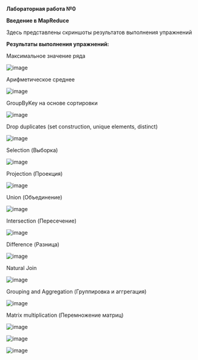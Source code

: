 **Лабораторная работа №0**

**Введение в MapReduce**

Здесь представлены скриншоты результатов выполнения упражнений

**Результаты выполнения упражнений:**

Максимальное значение ряда

![image](https://github.com/user-attachments/assets/10ead02a-0aa6-4ddd-a414-7d62ac7c2e0c)

Арифметическое среднее

![image](https://github.com/user-attachments/assets/5f5dbce5-3c84-4260-901d-8bc2a5b15fbd)

GroupByKey на основе сортировки

![image](https://github.com/user-attachments/assets/d1457e0d-d297-4c66-8b22-35ec42d77dfd)

Drop duplicates (set construction, unique elements, distinct)

![image](https://github.com/user-attachments/assets/6e1cde33-f691-418b-8559-d62b3406ccfb)

Selection (Выборка)

![image](https://github.com/user-attachments/assets/49f9b8c6-4d89-4406-ba46-e46b0699d6d9)

Projection (Проекция)

![image](https://github.com/user-attachments/assets/95026a14-f721-4a07-8530-c831cddc4910)

Union (Объединение)

![image](https://github.com/user-attachments/assets/8d25e989-8976-46f7-990b-c735e9245023)

Intersection (Пересечение)

![image](https://github.com/user-attachments/assets/fee1d68b-7710-47b7-9ac2-6ac9a1234ccb)

Difference (Разница)

![image](https://github.com/user-attachments/assets/2a3237a9-4f89-414d-a412-04236cf59e02)

Natural Join

![image](https://github.com/user-attachments/assets/7e63d425-411b-414c-ba3d-6448da8a0426)

Grouping and Aggregation (Группировка и аггрегация)

![image](https://github.com/user-attachments/assets/4928334c-ca96-4296-815d-45765af9b212)

Matrix multiplication (Перемножение матриц)

![image](https://github.com/user-attachments/assets/4dcc5af8-aa1b-4d67-873e-878b3794bf86)

![image](https://github.com/user-attachments/assets/3a04dd74-5070-469b-8d70-bf212e0b2de7)

![image](https://github.com/user-attachments/assets/f52a4882-901e-4d3a-9ede-6c7a41036769)

